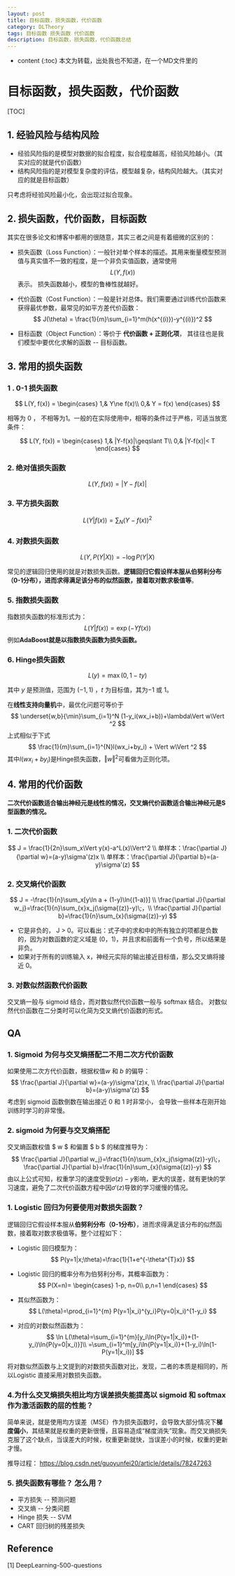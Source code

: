 ```yaml
---
layout: post
title: 目标函数，损失函数，代价函数
category: DLTheory
tags: 目标函数 损失函数 代价函数
description: 目标函数，损失函数，代价函数总结
---
```

* content
{:toc}
本文为转载，出处我也不知道，在一个MD文件里的

# 目标函数，损失函数，代价函数


[TOC]

## 1. 经验风险与结构风险

- 经验风险指的是模型对数据的拟合程度，拟合程度越高，经验风险越小。（其实对应的就是代价函数）
- 结构风险指的是对模型复杂度的评估，模型越复杂，结构风险越大。（其实对应的就是目标函数）

只考虑将经验风险最小化，会出现过拟合现象。

## 2. 损失函数，代价函数，目标函数

其实在很多论文和博客中都用的很随意，其实三者之间是有着细微的区别的：

- 损失函数（Loss Function）：一般针对单个样本的描述。其用来衡量模型预测值与真实值不一致的程度，是一个非负实值函数，通常使用 $$L(Y, f(x))$$ 表示。 损失函数越小，模型的鲁棒性就越好。

- 代价函数（Cost Function）：一般是针对总体。我们需要通过训练代价函数来获得最优参数，最常见的如平方差代价函数：
  $$
  J(\theta) = \frac{1}{m}\sum_{i=1}^m(h(x^{(i)})-y^{(i)})^2
  $$

- 目标函数（Object Function）：等价于 **代价函数 + 正则化项**， 其往往也是我们模型中要优化求解的函数 -- 目标函数。

## 3. 常用的损失函数

### 1 . 0-1 损失函数

$$
L(Y, f(x)) =
\begin{cases}
1,& Y\ne f(x)\\
0,& Y = f(x)
\end{cases}
$$

相等为 0 ， 不相等为1。一般的在实际使用中，相等的条件过于严格，可适当放宽条件：

$$
L(Y, f(x)) =
\begin{cases}
1,& |Y-f(x)|\geqslant T\\
0,& |Y-f(x)|< T
\end{cases}
$$

### 2. **绝对值损失函数**

$$
L(Y, f(x)) = |Y-f(x)|​
$$

### 3. **平方损失函数**

$$
L(Y|f(x)) = \sum_N {(Y-f(x))}^2
$$

### 4. **对数损失函数**

$$
L(Y, P(Y|X)) = -\log{P(Y|X)}
$$

常见的逻辑回归使用的就是对数损失函数。**逻辑回归它假设样本服从伯努利分布（0-1分布），进而求得满足该分布的似然函数，接着取对数求极值等**。

### 5. **指数损失函数**

指数损失函数的标准形式为：
$$
L(Y|f(x)) = \exp(-Yf(x))
$$
例如**AdaBoost就是以指数损失函数为损失函数。**

### 6. **Hinge损失函数**

$$
L(y) = \max{(0, 1-ty)}
$$

其中 $y$ 是预测值，范围为 $(-1,1)$ ，$t$ 为目标值，其为$-1$ 或 $1$。

在**线性支持向量机**中，最优化问题可等价于
$$
\underset{w,b}{\min}\sum_{i=1}^N (1-y_i(wx_i+b))+\lambda\Vert w\Vert ^2
$$
上式相似于下式
$$
\frac{1}{m}\sum_{i=1}^{N}l(wx_i+by_i) + \Vert w\Vert ^2
$$
其中$l(wx_i+by_i)$是Hinge损失函数，$\Vert w\Vert ^2$可看做为正则化项。

## 4. 常用的代价函数

**二次代价函数适合输出神经元是线性的情况，交叉熵代价函数适合输出神经元是S型函数的情况。**

### 1. 二次代价函数

$$
J = \frac{1}{2n}\sum_x\Vert y(x)-a^L(x)\Vert^2 \\
单样本：\frac{\partial J}{\partial w}=(a-y)\sigma'(z)x \\
单样本：\frac{\partial J}{\partial b}=(a-y)\sigma'(z)
$$

### 2. 交叉熵代价函数

$$
J = -\frac{1}{n}\sum_x[y\ln a + (1-y)\ln{(1-a)}] \\
\frac{\partial J}{\partial w_j}=\frac{1}{n}\sum_{x}x_j(\sigma{(z)}-y)\;，\\
\frac{\partial J}{\partial b}=\frac{1}{n}\sum_{x}(\sigma{(z)}-y)
$$

- 它是⾮负的， J > 0。可以看出：式子中的求和中的所有独⽴的项都是负数的，因为对数函数的定义域是 (0，1)，并且求和前⾯有⼀个负号，所以结果是非负。
- 如果对于所有的训练输⼊ x，神经元实际的输出接近⽬标值，那么交叉熵将接近 0。

### 3. 对数似然函数代价函数

交叉熵一般与 sigmoid 结合，而对数似然代价函数一般与 softmax 结合。 对数似然代价函数在二分类时可以化简为交叉熵代价函数的形式。



## QA

### 1. Sigmoid 为何与交叉熵搭配二不用二次方代价函数

如果使用二次方代价函数，根据权值$w$ 和 $b$ 的偏导：
$$
\frac{\partial J}{\partial w}=(a-y)\sigma'(z)x, \\
\frac{\partial J}{\partial b}=(a-y)\sigma'(z)
$$
考虑到 sigmoid 函数倒数在输出接近 0 和 1 时非常小， 会导致一些样本在刚开始训练时学习的非常慢。

### 2. sigmoid 为何要与交叉熵搭配

交叉熵函数权值 $ w $ 和偏置 $ b $ 的梯度推导为：
$$
\frac{\partial J}{\partial w_j}=\frac{1}{n}\sum_{x}x_j(\sigma{(z)}-y)\;，
\frac{\partial J}{\partial b}=\frac{1}{n}\sum_{x}(\sigma{(z)}-y)
$$
由以上公式可知，权重学习的速度受到$\sigma{(z)}-y$影响，更大的误差，就有更快的学习速度，避免了二次代价函数方程中因$\sigma'{(z)}$导致的学习缓慢的情况。

### 1. Logistic 回归为何要使用对数损失函数？

逻辑回归它假设样本服从**伯努利分布（0-1分布）**，进而求得满足该分布的似然函数，接着取对数求极值等。整个过程如下：

- Logistic 回归模型为：
  $$
  P(y=1|x;\theta)=\frac{1}{1+e^{-\theta^{T}x}}
  $$

- Logistic 回归的概率分布为伯努利分布，其概率函数为：
  $$
  P(X=n)=
  \begin{cases}
  1-p, n=0\\
   p,n=1
  \end{cases}
  $$

- 其似然函数为：
  $$
  L(\theta)=\prod_{i=1}^{m}
  P(y=1|x_i)^{y_i}P(y=0|x_i)^{1-y_i}
  $$

- 对应的对数似然函数为：
  $$
  \ln L(\theta)=\sum_{i=1}^{m}[y_i\ln{P(y=1|x_i)}+(1-y_i)\ln{P(y=0|x_i)}]\\
    =\sum_{i=1}^m[y_i\ln{P(y=1|x_i)}+(1-y_i)\ln(1-P(y=1|x_i))]
  $$




将对数似然函数与上文提到的对数损失函数对比，发现，二者的本质是相同的，所以Logistic 直接采用对数损失函数。

### 4.为什么交叉熵损失相比均方误差损失能提高以 sigmoid 和 softmax 作为激活函数的层的性能？

简单来说，就是使用均方误差（MSE）作为损失函数时，会导致大部分情况下**梯度偏小**，其结果就是权重的更新很慢，且容易造成“梯度消失”现象。而交叉熵损失克服了这个缺点，当误差大的时候，权重更新就快，当误差小的时候，权重的更新才慢。

推导过程： https://blog.csdn.net/guoyunfei20/article/details/78247263

### 5.  损失函数有哪些？ 怎么用？

- 平方损失 -- 预测问题
- 交叉熵 -- 分类问题
- Hinge 损失 -- SVM
- CART 回归树的残差损失



## Reference

[1] DeepLearning-500-questions

